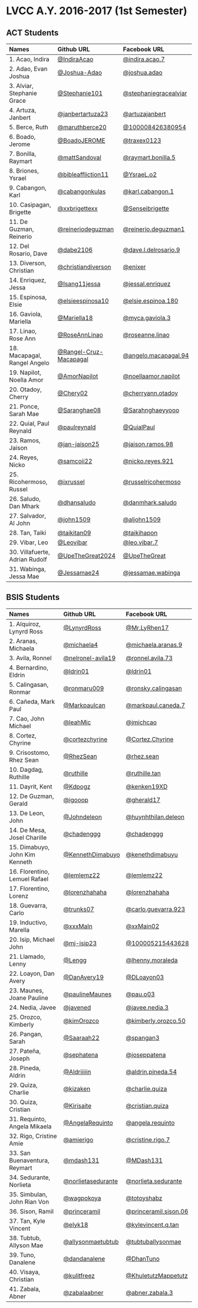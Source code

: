 # LVCC A.Y. 2016-2017 (1st Semester)

## ACT Students

| Names | Github URL | Facebook URL |
|:----------|:-------------|:------|
| 1. Acao, Indira | [@IndiraAcao](https://github.com/IndiraAcao) | [@indira.acao.7](https://www.facebook.com/indira.acao.7) |
| 2. Adao, Evan Joshua | [@Joshua-Adao](https://github.com/Joshua-Adao) | [@joshua.adao](https://facebook.com/joshua.adao) |
| 3. Alviar, Stephanie Grace | [@Stephanie101](https://github.com/Stephanie101) | [@stephaniegracealviar](https://facebook.com/stephaniegracealviar) |
| 4. Artuza, Janbert | [@janbertartuza23](https://github.com/janbertartuza23) | [@artuzajanbert](https://facebook.com/artuzajanbert) |
| 5. Berce, Ruth | [@maruthberce20](https://github.com/maruthberce20) | [@100008426380954](https://facebook.com/profile.php?id=100008426380954) |
| 6. Boado, Jerome | [@BoadoJEROME](https://github.com/BoadoJEROME) | [@traxex0123](https://facebook.com/traxex0123) |
| 7. Bonilla, Raymart| [@mattSandoval](https://github.com/mattSandoval) | [@raymart.bonilla.5](https://www.facebook.com/raymart.bonilla.5) |
| 8. Briones, Ysrael | [@bibleaffliction11](https://github.com/bibleaffliction11) | [@YsraeL.o2](https://facebook.com/YsraeL.o2) |
| 9. Cabangon, Karl | [@cabangonkulas](https://github.com/cabangonkulas) | [@karl.cabangon.1](https://facebook.com/karl.cabangon.1) |
| 10. Casipagan, Brigette | [@xxbrigettexx](https://github.com/xxbrigettexx) | [@Senseibrigette](https://facebook.com/Senseibrigette) |
| 11. De Guzman, Reinerio | [@reineriodeguzman](https://github.com/reineriodeguzman) | [@reinerio.deguzman1](https://facebook.com/reinerio.deguzman1) |
| 12. Del Rosario, Dave | [@dabe2106](https://github.com/dabe2106) | [@dave.l.delrosario.9](https://facebook.com/dave.l.delrosario.9) |
| 13. Diverson, Christian | [@christiandiverson](https://github.com/christiandiverson) | [@enixer](https://facebook.com/enixer) |
| 14. Enriquez, Jessa | [@Isang11jessa](https://github.com/Isang11jessa) | [@jessal.enriquez](https://facebook.com/jessal.enriquez) |
| 15. Espinosa, Elsie | [@elsieespinosa10](https://github.com/elsieespinosa10) | [@elsie.espinoa.180](http://www.facebook.com/elsie.espinoa.180) |
| 16. Gaviola, Mariella | [@Mariella18](https://github.com/Mariella18) | [@myca.gaviola.3](https://facebook.com/myca.gaviola.3) |
| 17. Linao, Rose Ann | [@RoseAnnLinao](https://github.com/RoseAnnLinao) | [@roseanne.linao](https://facebook.com/roseanne.linao) |
| 18. Macapagal, Rangel Angelo | [@Rangel-Cruz-Macapagal](https://github.com/Rangel-Cruz-Macapagal) | [@angelo.macapagal.94](https://facebook.com/angelo.macapagal.94) |
| 19. Napilot, Noella Amor | [@AmorNapilot](https://github.com/AmorNapilot) | [@noellaamor.napilot](https://www.facebook.com/noellaamor.napilot) |
| 20. Otadoy, Cherry | [@Chery02](https://github.com/Chery02) | [@cherryann.otadoy](https://facebook.com/cherryann.otadoy) |
| 21. Ponce, Sarah Mae | [@Saranghae08](https://github.com/Saranghae08) | [@Sarahnghaeyyooo](https://facebook.com/Sarahnghaeyyooo) |
| 22. Quial, Paul Reynald | [@paulreynald](https://github.com/paulreynald) | [@QuialPaul](https://facebook.com/QuialPaul) |
| 23. Ramos, Jaison | [@jan-jaison25](https://github.com/jan-jaison25) | [@jaison.ramos.98](https://facebook.com/jaison.ramos.98) |
| 24. Reyes, Nicko | [@samcoii22](https://github.com/samcoii22) | [@nicko.reyes.921](https://facebook.com/nicko.reyes.921) |
| 25. Ricohermoso, Russel | [@ixrussel](https://github.com/ixrussel) | [@russelricohermoso](http://facebook.com/russelricohermoso) |
| 26. Saludo, Dan Mhark | [@dhansaludo](https://github.com/dhansaludo) | [@danmhark.saludo](https://facebook.com/danmhark.saludo) |
| 27. Salvador, Al John | [@john1509](https://github.com/john1509) | [@aljohn1509](https://facebook.com/aljohn1509) |
| 28. Tan, Taiki | [@taikitan09](https://github.com/taikitan09) | [@taikihapon](https://facebook.com/taikihapon) |
| 29. Vibar, Leo | [@Leovibar](https://github.com/Leovibar) | [@leo.vibar.7](https://facebook.com/leo.vibar.7) |
| 30. Villafuerte, Adrian Rudolf | [@UpeTheGreat2024](https://github.com/UpeTheGreat2024) | [@UpeTheGreat](http://facebook.com/UpeTheGreat) |
| 31. Wabinga, Jessa Mae | [@Jessamae24](https://github.com/Jessamae24) | [@jessamae.wabinga](https://facebook.com/jessamae.wabinga )|

## BSIS Students

| Names | Github URL | Facebook URL |
|:----------|:-------------|:------|
| 1. Alquiroz, Lynyrd Ross | [@LynyrdRoss](https://github.com/LynyrdRoss) | [@Mr.LyRhen17](https://facebook.com/Mr.LyRhen17) |
| 2. Aranas, Michaela | [@michaela4](https://github.com/michaela4) | [@michaela.aranas.9](https://facebook.com/michaela.aranas.9) |
| 3. Avila, Ronnel | [@nelronel-avila19](https://github.com/nelronel-avila19) | [@ronnel.avila.73](https://facebook.com/ronnel.avila.73) |
| 4. Bernardino, Eldrin | [@ldrin01](https://github.com/ldrin01) | [@ldrin01](https://facebook.com/ldrin01) |
| 5. Calingasan, Ronmar | [@ronmaru009](https://github.com/ronmaru009) | [@ronsky.calingasan](https://facebook.com/ronsky.calingasan) |
| 6. Cañeda, Mark Paul | [@Markpaulcan](https://github.com/Markpaulcan) | [@markpaul.caneda.7](https://facebook.com/markpaul.caneda.7) |
| 7. Cao, John Michael | [@leahMic](https://github.com/leahMic) | [@jmichcao](https://facebook.com/jmichcao) |
| 8. Cortez, Chyrine | [@cortezchyrine](https://github.com/cortezchyrine) | [@Cortez.Chyrine](https://facebook.com/Cortez.Chyrine) |
| 9. Crisostomo, Rhez Sean | [@RhezSean](https://github.com/RhezSean) | [@rhez.sean](https://facebook.com/rhez.sean) |
| 10. Dagdag, Ruthille | [@ruthille](https://github.com/ruthille) | [@ruthille.tan](https://www.facebook.com/ruthille.tan) |
| 11. Dayrit, Kent | [@Kdpogz](https://github.com/Kdpogz) | [@kenken19XD](https://facebook.com/kenken19XD) |
| 12. De Guzman, Gerald | [@igooop](https://github.com/igooop) | [@gherald17](https://facebook.com/gherald17) |
| 13. De Leon, John | [@Johndeleon](https://github.com/Johndeleon) | [@huynhthilan.deleon](https://facebook.com/huynhthilan.deleon) |
| 14. De Mesa, Josel Charille | [@chadenggg](https://github.com/chadenggg) | [@chadenggg](https://facebook.com/chadenggg) |
| 15. Dimabuyo, John Kim Kenneth | [@KennethDimabuyo](https://github.com/KennethDimabuyo) | [@kenethdimabuyu](https://facebook.com/kenethdimabuyu) |
| 16. Florentino, Lemuel Rafael | [@lemlemz22](https://github.com/lemlemz22) | [@lemlemz22](https://facebook.com/lemlemz22) |
| 17. Florentino, Lorenz | [@lorenzhahaha](https://github.com/lorenzhahaha) | [@lorenzhahaha](https://facebook.com/lorenzhahaha) |
| 18. Guevarra, Carlo | [@trunks07](https://github.com/trunks07) | [@carlo.guevarra.923](https://facebook.com/carlo.guevarra.923) |
| 19. Inductivo, Marella | [@xxxMaIn](https://github.com/xxxMaIn) | [@xxMain02](https://facebook.com/xxMain02) |
| 20. Isip, Michael John | [@mj-isip23](https://github.com/mj-isip23) | [@100005215443628](https://facebook.com/profile.php?id=100005215443628) |
| 21. Llamado, Lenny | [@Lengg](https://github.com/Lengg) | [@lhenny.moraleda](https://facebook.com/lhenny.moraleda) |
| 22. Loayon, Dan Avery | [@DanAvery19](https://github.com/DanAvery19) | [@DLoayon03](https://facebook.com/DLoayon03) |
| 23. Maunes, Joane Pauline | [@paulineMaunes](https://github.com/paulineMaunes) | [@pau.o03](https://facebook.com/pau.o03) |
| 24. Nedia, Javee | [@javened](https://github.com/javened) | [@javee.nedia.3](https://facebook.com/javee.nedia.3) |
| 25. Orozco, Kimberly | [@kimOrozco](https://github.com/kimOrozco) | [@kimberly.orozco.50](https://facebook.com/kimberly.orozco.50) |
| 26. Pangan, Sarah | [@Saaraah22](https://github.com/Saaraah22) | [@spangan3](https://facebook.com/spangan3) |
| 27. Pateña, Joseph | [@sephatena](https://github.com/sephatena) | [@joseppatena](http://facebook.com/joseppatena) |
| 28. Pineda, Aldrin | [@Aldriiiiin](https://github.com/Aldriiiiin) | [@aldrin.pineda.54](https://facebook.com/aldrin.pineda.54) |
| 29. Quiza, Charlie | [@kizaken](https://github.com/kizaken) | [@charlie.quiza](https://facebook.com/charlie.quiza) |
| 30. Quiza, Cristian | [@Kirisaite](https://github.com/Kirisaite) | [@cristian.quiza](https://facebook.com/cristian.quiza) |
| 31. Requinto, Angela Mikaela  | [@AngelaRequinto](https://github.com/AngelaRequinto) | [@angela.requinto](https://facebook.com/angela.requinto) |
| 32. Rigo, Cristine Amie | [@amierigo](https://github.com/amierigo) | [@cristine.rigo.7](https://facebook.com/cristine.rigo.7) |
| 33. San Buenaventura, Reymart | [@mdash131](https://github.com/mdash131) | [@MDash131](https://facebook.com/MDash131) |
| 34. Sedurante, Norlieta  | [@norlietasedurante](https://github.com/norlietasedurante) | [@norlieta.sedurante](https://facebook.com/norlieta.sedurante) |
| 35. Simbulan, John Rian Von | [@wagpokoya](https://github.com/wagpokoya) | [@totoyshabz](https://facebook.com/totoyshabz) |
| 36. Sison, Ramil | [@princeramil](https://github.com/princeramil) | [@princeramil.sison.06](https://facebook.com/princeramil.sison.06) |
| 37. Tan, Kyle Vincent | [@elyk18](https://github.com/elyk18) | [@kylevincent.q.tan](https://facebook.com/kylevincent.q.tan) |
| 38. Tubtub, Allyson Mae | [@allysonmaetubtub](https://github.com/allysonmaetubtub) | [@tubtuballysonmae](http://facebook.com/tubtuballysonmae) |
| 39. Tuno, Danalene | [@dandanalene](https://github.com/dandanalene) | [@DhanTuno](https://facebook.com/DhanTuno) |
| 40. Visaya, Christian | [@kulitfreez](https://github.com/kulitfreez) | [@KhuletutzMappetutz](https://facebook.com/KhuletutzMappetutz) |
| 41. Zabala, Abner | [@zabalaabner](https://github.com/zabalaabner) | [@abner.zabala.3](https://facebook.com/abner.zabala.3) |
